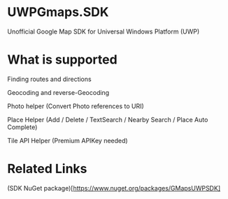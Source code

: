 # UWPGmaps.SDK

Unofficial Google Map SDK for Universal Windows Platform (UWP) 

# What is supported 
Finding routes and directions

Geocoding and reverse-Geocoding

Photo helper (Convert Photo references to URI)

Place Helper (Add / Delete / TextSearch / Nearby Search / Place Auto Complete)

Tile API Helper (Premium APIKey needed)

# Related Links

(SDK NuGet package)[https://www.nuget.org/packages/GMapsUWPSDK]
